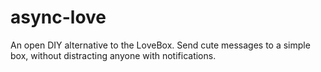 # async-love
An open DIY alternative to the LoveBox.
Send cute messages to a simple box, without distracting anyone with notifications.
